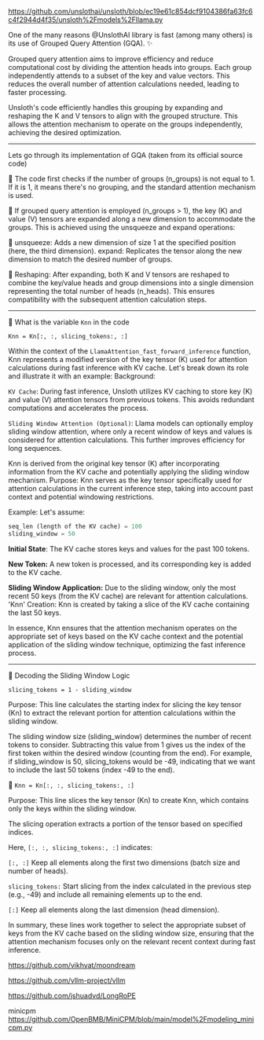 https://github.com/unslothai/unsloth/blob/ec19e61c854dcf9104386fa63fc6c4f2944d4f35/unsloth%2Fmodels%2Fllama.py

 One of the many reasons @UnslothAI  library is fast (among many others) is its use of Grouped Query Attention (GQA). ✨

Grouped query attention aims to improve efficiency and reduce computational cost by dividing the attention heads into groups. Each group independently attends to a subset of the key and value vectors. This reduces the overall number of attention calculations needed, leading to faster processing.

Unsloth's code efficiently handles this grouping by expanding and reshaping the K and V tensors to align with the grouped structure. This allows the attention mechanism to operate on the groups independently, achieving the desired optimization.

----

Lets go through its implementation of GQA (taken from its official source code)

📌 The code first checks if the number of groups (n_groups) is not equal to 1. If it is 1, it means there's no grouping, and the standard attention mechanism is used.

📌 If grouped query attention is employed (n_groups > 1), the key (K) and value (V) tensors are expanded along a new dimension to accommodate the groups. This is achieved using the unsqueeze and expand operations:

📌 unsqueeze: Adds a new dimension of size 1 at the specified position (here, the third dimension).
expand: Replicates the tensor along the new dimension to match the desired number of groups.

📌 Reshaping: After expanding, both K and V tensors are reshaped to combine the key/value heads and group dimensions into a single dimension representing the total number of heads (n_heads). This ensures compatibility with the subsequent attention calculation steps.

----

📌 What is the variable `Knn` in the code

```
Knn = Kn[:, :, slicing_tokens:, :]
```

Within the context of the `LlamaAttention_fast_forward_inference` function, Knn represents a modified version of the key tensor (K) used for attention calculations during fast inference with KV cache. Let's break down its role and illustrate it with an example:
Background:

`KV Cache`: During fast inference, Unsloth utilizes KV caching to store key (K) and value (V) attention tensors from previous tokens. This avoids redundant computations and accelerates the process.

`Sliding Window Attention (Optional)`: Llama models can optionally employ sliding window attention, where only a recent window of keys and values is considered for attention calculations. This further improves efficiency for long sequences.

Knn is derived from the original key tensor (K) after incorporating information from the KV cache and potentially applying the sliding window mechanism.
Purpose: Knn serves as the key tensor specifically used for attention calculations in the current inference step, taking into account past context and potential windowing restrictions.

Example: Let's assume:

```py
seq_len (length of the KV cache) = 100
sliding_window = 50

```
**Initial State**: The KV cache stores keys and values for the past 100 tokens.

**New Token:** A new token is processed, and its corresponding key is added to the KV cache.

**Sliding Window Application:** Due to the sliding window, only the most recent 50 keys (from the KV cache) are relevant for attention calculations.
'Knn' Creation: Knn is created by taking a slice of the KV cache containing the last 50 keys.

In essence, Knn ensures that the attention mechanism operates on the appropriate set of keys based on the KV cache context and the potential application of the sliding window technique, optimizing the fast inference process.

--------

📌 Decoding the Sliding Window Logic

`slicing_tokens = 1 - sliding_window`

Purpose: This line calculates the starting index for slicing the key tensor (Kn) to extract the relevant portion for attention calculations within the sliding window.

The sliding window size (sliding_window) determines the number of recent tokens to consider. Subtracting this value from 1 gives us the index of the first token within the desired window (counting from the end). For example, if sliding_window is 50, slicing_tokens would be -49, indicating that we want to include the last 50 tokens (index -49 to the end).

📌 `Knn = Kn[:, :, slicing_tokens:, :]`

Purpose: This line slices the key tensor (Kn) to create Knn, which contains only the keys within the sliding window.

The slicing operation extracts a portion of the tensor based on specified indices.

Here, `[:, :, slicing_tokens:, :]` indicates:

`[:, :]` Keep all elements along the first two dimensions (batch size and number of heads).

`slicing_tokens:` Start slicing from the index calculated in the previous step (e.g., -49) and include all remaining elements up to the end.

`[:]` Keep all elements along the last dimension (head dimension).

In summary, these lines work together to select the appropriate subset of keys from the KV cache based on the sliding window size, ensuring that the attention mechanism focuses only on the relevant recent context during fast inference.

https://github.com/vikhyat/moondream

https://github.com/vllm-project/vllm

https://github.com/jshuadvd/LongRoPE

minicpm
https://github.com/OpenBMB/MiniCPM/blob/main/model%2Fmodeling_minicpm.py